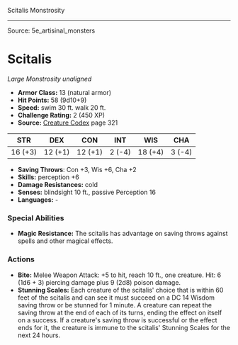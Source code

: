 <MonsterName/>Scitalis</MonsterName>
<CreatureType/>Monstrosity</CreatureType>



---

Source: 5e_artisinal_monsters

# Scitalis

*Large* *Monstrosity* *unaligned*

- **Armor Class:** 13 (natural armor)
- **Hit Points:** 58 (9d10+9)
- **Speed:** swim 30 ft. walk 20 ft.
- **Challenge Rating:** 2 (450 XP)
- **Source:** [Creature Codex](https://koboldpress.com/kpstore/product/creature-codex-for-5th-edition-dnd) page 321

| STR | DEX | CON | INT | WIS | CHA |
| --- | --- | --- | --- | --- | --- |
| 16 (+3) | 12 (+1) | 12 (+1) | 2 (-4) | 18 (+4) | 3 (-4) |

- **Saving Throws**: Con +3, Wis +6, Cha +2
- **Skills:** perception +6
- **Damage Resistances:** cold
- **Senses:** blindsight 10 ft., passive Perception 16
- **Languages:** -

### Special Abilities

- **Magic Resistance:** The scitalis has advantage on saving throws against spells and other magical effects.

### Actions

- **Bite:** Melee Weapon Attack: +5 to hit, reach 10 ft., one creature. Hit: 6 (1d6 + 3) piercing damage plus 9 (2d8) poison damage.
- **Stunning Scales:** Each creature of the scitalis' choice that is within 60 feet of the scitalis and can see it must succeed on a DC 14 Wisdom saving throw or be stunned for 1 minute. A creature can repeat the saving throw at the end of each of its turns, ending the effect on itself on a success. If a creature's saving throw is successful or the effect ends for it, the creature is immune to the scitalis' Stunning Scales for the next 24 hours.




